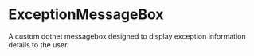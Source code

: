 # ExceptionMessageBox
A custom dotnet messagebox designed to display exception information details to the user.

